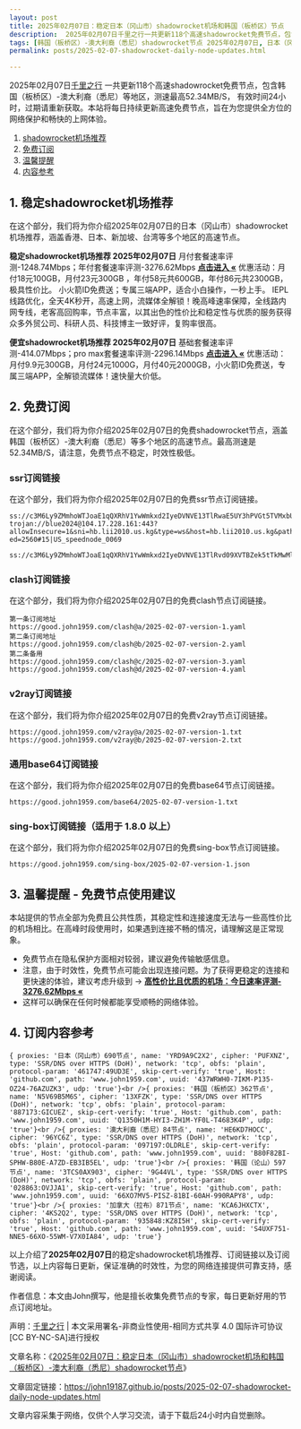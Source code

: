```yaml
---
layout: post
title: 2025年02月07日：稳定日本（冈山市）shadowrocket机场和韩国（板桥区）节点
description:  2025年02月07日千里之行一共更新118个高速shadowrocket免费节点，包含韩国（板桥区）-澳大利裔（悉尼）等地区，测速最高52.34MB/S， 有效时间24小时，过期请重新获取。本站将每日持续更新高速免费节点，旨在为您提供全方位的网络保护和畅快的上网体验
tags: [韩国（板桥区）-澳大利裔（悉尼）shadowrocket节点 2025年02月07日, 日本（冈山市）稳定shadowrocket机场推荐 2025年02月07日]
permalink: posts/2025-02-07-shadowrocket-daily-node-updates.html

---
```



2025年02月07日[千里之行](https://john19187.github.io) 一共更新118个高速shadowrocket免费节点，包含韩国（板桥区）-澳大利裔（悉尼）等地区，测速最高52.34MB/S， 有效时间24小时，过期请重新获取。本站将每日持续更新高速免费节点，旨在为您提供全方位的网络保护和畅快的上网体验。

1. [shadowrocket机场推荐](#1-稳定shadowrocket机场推荐)
2. [免费订阅](#2-免费订阅)
3. [温馨提醒](#3-温馨提醒---免费节点使用建议)
4. [内容参考](#4-订阅内容参考)

## 1. 稳定shadowrocket机场推荐

在这个部分，我们将为你介绍2025年02月07日的日本（冈山市）shadowrocket机场推荐，涵盖香港、日本、新加坡、台湾等多个地区的高速节点。

<div class="good cat1"><strong>稳定shadowrocket机场推荐 2025年02月07日</strong> 月付套餐速率评测-1248.74Mbps；年付套餐速率评测-3276.62Mbps <strong><a href="https://good.john1959.com/lepl/2025-02-07" target="_blank">点击进入 «</a></strong> 优惠活动：月付18元100GB，月付23元300GB ，年付58元共600GB，年付86元共2300GB，极具性价比。 小火箭ID免费送；专属三端APP，适合小白操作，一秒上手。 IEPL线路优化，全天4K秒开，高速上网，流媒体全解锁！晚高峰速率保障，全线路内网专线，老客高回购率，节点丰富，以其出色的性价比和稳定性与优质的服务获得众多外贸公司、科研人员、科技博主一致好评，复购率很高。</div><div class="good cat2">

<strong>便宜shadowrocket机场推荐 2025年02月07日</strong> 基础套餐速率评测-414.07Mbps；pro max套餐速率评测-2296.14Mbps <strong><a href="https://good.john1959.com/cheap/2025-02-07" target="_blank">点击进入 «</a></strong> 优惠活动：月付9.9元300GB，月付24元1000G，月付40元2000GB，小火箭ID免费送，专属三端APP，全解锁流媒体！速快量大价低。</div>

## 2. 免费订阅

在这个部分，我们将为你介绍2025年02月07日的免费shadowrocket节点，涵盖韩国（板桥区）-澳大利裔（悉尼）等多个地区的高速节点。最高测速是52.34MB/S，请注意，免费节点不稳定，时效性极低。

### ssr订阅链接

在这个部分，我们将为你介绍2025年02月07日的免费ssr节点订阅链接。

```
ss://c3M6Ly9ZMmhoWTJoaE1qQXRhV1YwWmkxd2IyeDVNVE13TlRwaE5UY3hPVGt5TVMxbU16QTRMVFJrTVRJdFlXUXlaaTB5TnpneU5qZ3hOakJtTldZ@free.2weradf:36571#7%7C%F0%9F%87%B9%F0%9F%87%B7%20%E5%9C%9F%E8%80%B3%E5%85%B6%2001%20%7C%201x%20TR
trojan://blue2024@104.17.228.161:443?allowInsecure=1&sni=hb.lii2010.us.kg&type=ws&host=hb.lii2010.us.kg&path=/?ed=2560#15|US_speednode_0069
                               ss://c3M6Ly9ZMmhoWTJoaE1qQXRhV1YwWmkxd2IyeDVNVE13TlRvd09XVTBZek5tTkMwMllUZzVMVFJrTVRndFlqaGlZUzFoTmpCak5HVTNaV1ZpTXpn@free.2weradf:36141#7%7C%F0%9F%87%AD%F0%9F%87%B0%20%E9%A6%99%E6%B8%AF%2001%20%7C%201x%20HK
```

### clash订阅链接

在这个部分，我们将为你介绍2025年02月07日的免费clash节点订阅链接。

```
第一条订阅地址
https://good.john1959.com/clash@a/2025-02-07-version-1.yaml
第二条订阅地址
https://good.john1959.com/clash@b/2025-02-07-version-2.yaml
第二条备用
https://good.john1959.com/clash@c/2025-02-07-version-3.yaml
https://good.john1959.com/clash@d/2025-02-07-version-4.yaml
```

### v2ray订阅链接

在这个部分，我们将为你介绍2025年02月07日的免费v2ray节点订阅链接。

```
https://good.john1959.com/v2ray@a/2025-02-07-version-1.txt
https://good.john1959.com/v2ray@b/2025-02-07-version-2.txt
```

### 通用base64订阅链接

在这个部分，我们将为你介绍2025年02月07日的免费base64节点订阅链接。

```
https://good.john1959.com/base64/2025-02-07-version-1.txt
```

### sing-box订阅链接（适用于 1.8.0 以上）

在这个部分，我们将为你介绍2025年02月07日的免费sing-box节点订阅链接。

```
https://good.john1959.com/sing-box/2025-02-07-version-1.json
```

## 3. 温馨提醒 - 免费节点使用建议

本站提供的节点全部为免费且公共性质，其稳定性和连接速度无法与一些高性价比的机场相比。在高峰时段使用时，如果遇到连接不畅的情况，请理解这是正常现象。

- 免费节点在隐私保护方面相对较弱，建议避免传输敏感信息。
- 注意，由于时效性，免费节点可能会出现连接问题。为了获得更稳定的连接和更快速的体验，建议考虑升级到 → <strong>[高性价比且优质的机场：今日速率评测- 3276.62Mbps «](https://good.john1959.com/lepl/2025-02-07)</strong>
- 这样可以确保在任何时候都能享受顺畅的网络体验。

## 4. 订阅内容参考

```
{ proxies: '日本（冈山市）690节点', name: 'YRD9A9C2X2', cipher: 'PUFXNZ', type: 'SSR/DNS over HTTPS (DoH)', network: 'tcp', obfs: 'plain', protocol-param: '461747:49UD3E', skip-cert-verify: 'true', Host: 'github.com', path: 'www.john1959.com', uuid: '437WRWH0-7IKM-P135-OZ24-76AZUZK3', udp: 'true'}<br />{ proxies: '韩国（板桥区）362节点', name: 'N5V69B5M6S', cipher: '13XFZK', type: 'SSR/DNS over HTTPS (DoH)', network: 'tcp', obfs: 'plain', protocol-param: '887173:GICUEZ', skip-cert-verify: 'true', Host: 'github.com', path: 'www.john1959.com', uuid: 'Q1350H1M-HYI3-ZH1M-YF0L-T4683K4P', udp: 'true'}<br />{ proxies: '澳大利裔（悉尼）84节点', name: 'HE6KD7HOCC', cipher: '96YC6Z', type: 'SSR/DNS over HTTPS (DoH)', network: 'tcp', obfs: 'plain', protocol-param: '097197:OLDRLE', skip-cert-verify: 'true', Host: 'github.com', path: 'www.john1959.com', uuid: 'B80F82BI-SPHW-B80E-A7ZD-EB3IB5EL', udp: 'true'}<br />{ proxies: '韩国（论山）597节点', name: '3TCS0AX903', cipher: '9G44VL', type: 'SSR/DNS over HTTPS (DoH)', network: 'tcp', obfs: 'plain', protocol-param: '028863:OVJJA1', skip-cert-verify: 'true', Host: 'github.com', path: 'www.john1959.com', uuid: '66XO7MV5-PISZ-81BI-60AH-990RAPY8', udp: 'true'}<br />{ proxies: '加拿大（拉布）871节点', name: 'KCA6JHXCTX', cipher: '4KS2Q2', type: 'SSR/DNS over HTTPS (DoH)', network: 'tcp', obfs: 'plain', protocol-param: '935848:KZ8I5H', skip-cert-verify: 'true', Host: 'github.com', path: 'www.john1959.com', uuid: 'S4UXF751-NNE5-66XO-55WM-V7X0IA84', udp: 'true'}
```

以上介绍了<strong>2025年02月07日</strong>的稳定shadowrocket机场推荐、订阅链接以及订阅节选，以上内容每日更新，保证准确的时效性，为您的网络连接提供可靠支持，感谢阅读。

作者信息：本文由John撰写，他是擅长收集免费节点的专家，每日更新好用的节点订阅地址。

声明：[千里之行](https://john19187.github.io) | 本文采用署名-非商业性使用-相同方式共享 4.0 国际许可协议[CC BY-NC-SA]进行授权

文章名称：《[2025年02月07日：稳定日本（冈山市）shadowrocket机场和韩国（板桥区）-澳大利裔（悉尼）shadowrocket节点](https://john19187.github.io/posts/2025-02-07-shadowrocket-daily-node-updates.html)》

文章固定链接：https://john19187.github.io/posts/2025-02-07-shadowrocket-daily-node-updates.html


文章内容采集于网络，仅供个人学习交流，请于下载后24小时内自觉删除。




